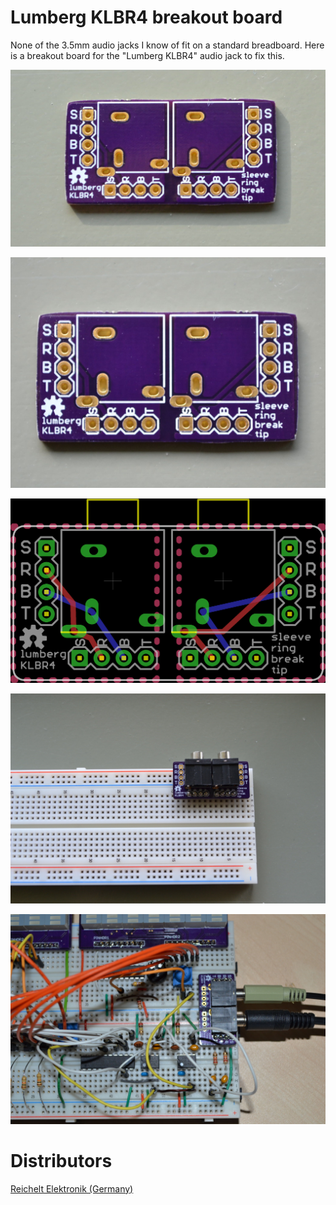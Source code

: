 # Lumberg KLBR4 breakout board

None of the 3.5mm audio jacks I know of fit on a standard breadboard. Here is a breakout board for the
"Lumberg KLBR4" audio jack to fix this.

<p align="center">
  <img src="images/klbr4-1.jpg" alt="1"/>
</p>

<p align="center">
  <img src="images/klbr4-2.png" alt="1"/>
</p>

<p align="center">
  <img src="images/klbr4-board.png" alt="board layout"/>
</p>

<p align="center">
  <img src="images/klbr4-naked-on-breadboard.jpg" alt=""/>
</p>

<p align="center">
  <img src="images/klbr4-on-breadboard.jpg" alt=""/>
</p>


Distributors
============

[Reichelt Elektronik (Germany)](http://www.reichelt.de/LUM-KLBR-4/3/index.html?&ACTION=3&LA=446&ARTICLE=116186&artnr=LUM+KLBR+4&SEARCH=klbr4)


